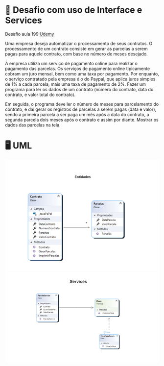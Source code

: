 # :pushpin: Desafio com uso de Interface e Services
 
 Desafio aula 199 [Udemy](https://www.udemy.com/course/programacao-orientada-a-objetos-csharp/)
</p>Uma empresa deseja automatizar o processamento de seus contratos. O processamento de
um contrato consiste em gerar as parcelas a serem pagas para aquele contrato, com base no
número de meses desejado.
<p align=”center”>
</p>A empresa utiliza um serviço de pagamento online para realizar o pagamento das parcelas.
Os serviços de pagamento online tipicamente cobram um juro mensal, bem como uma taxa
por pagamento. Por enquanto, o serviço contratado pela empresa é o do Paypal, que aplica
juros simples de 1% a cada parcela, mais uma taxa de pagamento de 2%.
Fazer um programa para ler os dados de um contrato (número do contrato, data do contrato,
e valor total do contrato).
</p>Em seguida, o programa deve ler o número de meses para
parcelamento do contrato, e daí gerar os registros de parcelas a serem pagas (data e valor),
sendo a primeira parcela a ser paga um mês após a data do contrato, a segunda parcela dois
meses após o contrato e assim por diante. Mostrar os dados das parcelas na tela.

# :desktop_computer: UML
<img src="/screenshot/screenshot1.PNG" width="950px"></img> 
<img src="/screenshot/screenshot2.PNG" width="950px"></img> 
